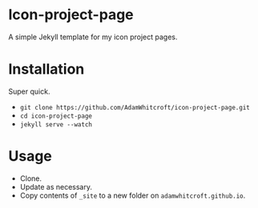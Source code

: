 # Icon-project-page

A simple Jekyll template for my icon project pages.

# Installation

Super quick.
* `git clone https://github.com/AdamWhitcroft/icon-project-page.git`
* `cd icon-project-page`
* `jekyll serve --watch`

# Usage

* Clone.
* Update as necessary.
* Copy contents of `_site` to a new folder on `adamwhitcroft.github.io`.
